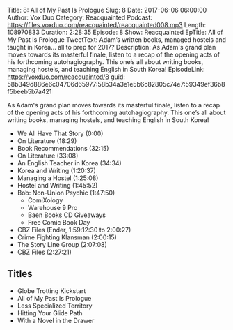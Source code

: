 Title: 8: All of My Past Is Prologue
Slug: 8
Date: 2017-06-06 06:00:00
Author: Vox Duo
Category: Reacquainted
Podcast: https://files.voxduo.com/reacquainted/reacquainted008.mp3
Length: 108970833
Duration: 2:28:35
Episode: 8
Show: Reacquainted
EpTitle: All of My Past Is Prologue
TweetText: Adam’s written books, managed hostels and taught in Korea… all to prep for 2017?
Description: As Adam's grand plan moves towards its masterful finale, listen to a recap of the opening acts of his forthcoming autohagiography. This one’s all about writing books, managing hostels, and teaching English in South Korea!
EpisodeLink: https://voxduo.com/reacquainted/8
guid: 58b349d886e6c04706d65977:58b34a3e1e5b6c82805c74e7:59349ef36b8f5beeb5b7a421

As Adam's grand plan moves towards its masterful finale, listen to a recap of the opening acts of his forthcoming autohagiography. This one’s all about writing books, managing hostels, and teaching English in South Korea!





- We All Have That Story (0:00)
- On Literature (18:29)
- Book Recommendations (32:15)
- On Literature (33:08)
- An English Teacher in Korea (34:34)
- Korea and Writing (1:20:37)
- Managing a Hostel (1:25:08)
- Hostel and Writing (1:45:52)
- Bob: Non-Union Psychic (1:47:50)
    - ComiXology
    - Warehouse 9 Pro
    - Baen Books CD Giveaways
    - Free Comic Book Day
- CBZ Files (Ender, 1:59:12:30 to 2:00:27)
- Crime Fighting Klansman (2:00:15)
- The Story Line Group (2:07:08)
- CBZ Files (2:27:21)

## Titles

- Globe Trotting Kickstart
- All of My Past Is Prologue
- Less Specialized Territory
- Hitting Your Glide Path
- With a Novel in the Drawer
